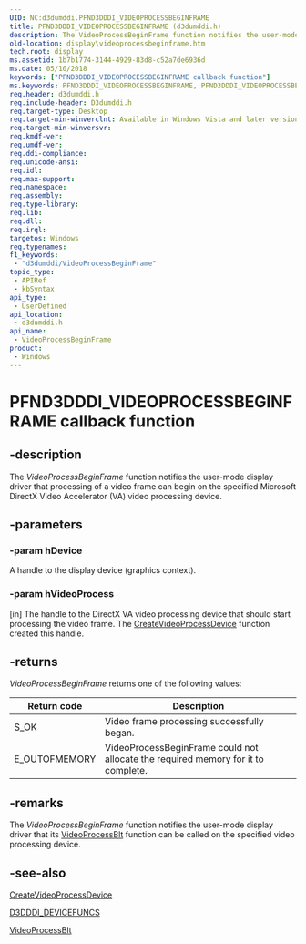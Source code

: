 ```yaml
---
UID: NC:d3dumddi.PFND3DDDI_VIDEOPROCESSBEGINFRAME
title: PFND3DDDI_VIDEOPROCESSBEGINFRAME (d3dumddi.h)
description: The VideoProcessBeginFrame function notifies the user-mode display driver that processing of a video frame can begin on the specified Microsoft DirectX Video Accelerator (VA) video processing device.
old-location: display\videoprocessbeginframe.htm
tech.root: display
ms.assetid: 1b7b1774-3144-4929-83d8-c52a7de6936d
ms.date: 05/10/2018
keywords: ["PFND3DDDI_VIDEOPROCESSBEGINFRAME callback function"]
ms.keywords: PFND3DDDI_VIDEOPROCESSBEGINFRAME, PFND3DDDI_VIDEOPROCESSBEGINFRAME callback, UserModeDisplayDriver_Functions_c3ad6569-b0a0-4688-bd1a-f02a7176a2f2.xml, VideoProcessBeginFrame, VideoProcessBeginFrame callback function [Display Devices], d3dumddi/VideoProcessBeginFrame, display.videoprocessbeginframe
req.header: d3dumddi.h
req.include-header: D3dumddi.h
req.target-type: Desktop
req.target-min-winverclnt: Available in Windows Vista and later versions of the Windows operating systems.
req.target-min-winversvr: 
req.kmdf-ver: 
req.umdf-ver: 
req.ddi-compliance: 
req.unicode-ansi: 
req.idl: 
req.max-support: 
req.namespace: 
req.assembly: 
req.type-library: 
req.lib: 
req.dll: 
req.irql: 
targetos: Windows
req.typenames: 
f1_keywords:
 - "d3dumddi/VideoProcessBeginFrame"
topic_type:
 - APIRef
 - kbSyntax
api_type:
 - UserDefined
api_location:
 - d3dumddi.h
api_name:
 - VideoProcessBeginFrame
product:
 - Windows
---
```


# PFND3DDDI_VIDEOPROCESSBEGINFRAME callback function

## -description

The <i>VideoProcessBeginFrame</i> function notifies the user-mode display driver that processing of a video frame can begin on the specified Microsoft DirectX Video Accelerator (VA) video processing device.

## -parameters

### -param hDevice

A handle to the display device (graphics context).

### -param hVideoProcess

[in] The handle to the DirectX VA video processing device that should start processing the video frame. The <a href="https://docs.microsoft.com/windows-hardware/drivers/ddi/d3dumddi/nc-d3dumddi-pfnd3dddi_createvideoprocessdevice">CreateVideoProcessDevice</a> function created this handle.

## -returns

<i>VideoProcessBeginFrame</i> returns one of the following values:

|Return code|Description|
|--- |--- |
|S_OK|Video frame processing successfully began.|
|E_OUTOFMEMORY|VideoProcessBeginFrame could not allocate the required memory for it to complete.|

## -remarks

The <i>VideoProcessBeginFrame</i> function notifies the user-mode display driver that its <a href="https://docs.microsoft.com/windows-hardware/drivers/ddi/d3dumddi/nc-d3dumddi-pfnd3dddi_videoprocessblt">VideoProcessBlt</a> function can be called on the specified video processing device.

## -see-also

<a href="https://docs.microsoft.com/windows-hardware/drivers/ddi/d3dumddi/nc-d3dumddi-pfnd3dddi_createvideoprocessdevice">CreateVideoProcessDevice</a>



<a href="https://docs.microsoft.com/windows-hardware/drivers/ddi/d3dumddi/ns-d3dumddi-_d3dddi_devicefuncs">D3DDDI_DEVICEFUNCS</a>



<a href="https://docs.microsoft.com/windows-hardware/drivers/ddi/d3dumddi/nc-d3dumddi-pfnd3dddi_videoprocessblt">VideoProcessBlt</a>

